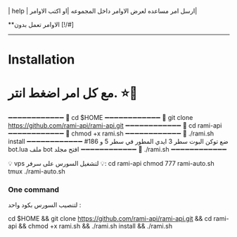 
| help | ارسل امر مساعده لعرض الاوامر داخل المجموعه |او اكتب الاوامر|

**الاوامر تعمل بدون [!/#]

* * *

# Installation

# مع كل امر اضغط انتر. ⭐️💎
➖➖➖➖➖➖➖➖➖➖➖➖
🔹 cd $HOME
➖➖➖➖➖➖➖➖➖➖➖➖
🔹 git clone https://github.com/rami-api/rami-api.git
➖➖➖➖➖➖➖➖➖➖➖➖
🔹 cd rami-api
➖➖➖➖➖➖➖➖➖➖➖➖
🔹 chmod +x rami.sh
➖➖➖➖➖➖➖➖➖➖➖➖
🔹 ./rami.sh install
➖➖➖➖➖➖➖➖➖➖➖➖
#ضع توكن البوت سطر 3 ايدي المطور في سطر 5 و 186 bot.lua ملف bot افتح مجلد 
➖➖➖➖➖➖➖➖➖➖➖➖
🔹 ./rami.sh 
➖➖➖➖➖➖➖➖➖➖➖➖


💡 vps لتشغيل السورس على سرفر 💡:
cd rami-api
chmod 777 rami-auto.sh
tmux
./rami-auto.sh

### One command
لتنصيب السورس بكود واحد  :

cd $HOME && git clone https://github.com/rami-api/rami-api.git && cd rami-api && chmod +x rami.sh && ./rami.sh install && ./rami.sh

